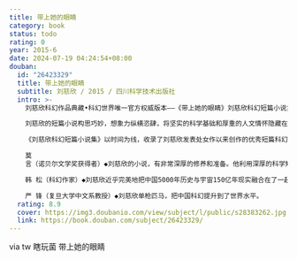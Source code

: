 ```yaml
---
title: 带上她的眼睛
category: book
status: todo
rating: 0
year: 2015-6
date: 2024-07-19 04:24:54+08:00
douban:
  id: "26423329"
  title: 带上她的眼睛
  subtitle: 刘慈欣 / 2015 / 四川科学技术出版社
  intro: >-
    刘慈欣科幻作品典藏•科幻世界唯一官方权威版本——《带上她的眼睛》刘慈欣科幻短篇小说集Ⅰ

    刘慈欣的短篇小说构思巧妙，想象力纵横恣肆，将坚实的科学基础和厚重的人文情怀隐藏在灵动精致的故事结构中，代表了新时期以来中国科幻的最高成就。

    《刘慈欣科幻短篇小说集》以时间为线，收录了刘慈欣发表处女作以来创作的优秀短篇科幻小说，是迄今为止最全面也最权威的版本。

    莫
    言（诺贝尔文学奖获得者）◆刘慈欣的小说，有非常深厚的修养和准备。他利用深厚的科学知识作为想象力的基础，把人间的生活、想象的生活融合在一起，产生了独特的趣味。

    韩 松（科幻作家）◆刘慈欣近乎完美地把中国5000年历史与宇宙150亿年现实融合在了一起。

    严 锋（复旦大学中文系教授）◆刘慈欣单枪匹马，把中国科幻提升到了世界水平。
  rating: 8.9
  cover: https://img3.doubanio.com/view/subject/l/public/s28383262.jpg
  link: https://book.douban.com/subject/26423329/
---
```


via tw 瞎玩菌 带上她的眼睛
